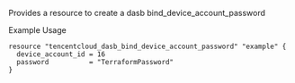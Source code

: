 Provides a resource to create a dasb bind_device_account_password

Example Usage

```hcl
resource "tencentcloud_dasb_bind_device_account_password" "example" {
  device_account_id = 16
  password          = "TerraformPassword"
}
```